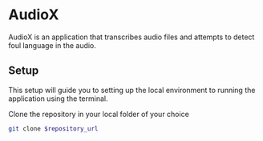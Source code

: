 # AudioX

AudioX is an application that transcribes audio files and attempts to detect foul language in the audio.

## Setup

This setup will guide you to setting up the local environment to running the application using the terminal.

Clone the repository in your local folder of your choice
```bash
git clone $repository_url
```


